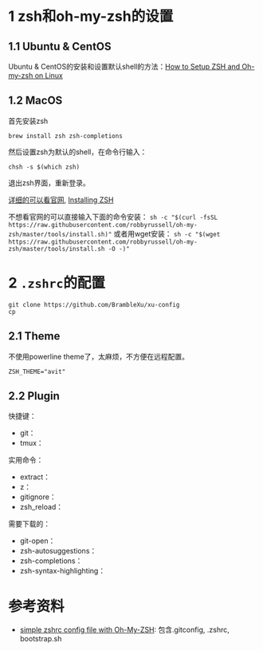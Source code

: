 # 1 zsh和oh-my-zsh的设置

## 1.1 Ubuntu & CentOS

Ubuntu & CentOS的安装和设置默认shell的方法：[How to Setup ZSH and Oh-my-zsh on Linux](https://www.howtoforge.com/tutorial/how-to-setup-zsh-and-oh-my-zsh-on-linux/#step-install-and-configure-zsh)

## 1.2 MacOS

首先安装zsh

`brew install zsh zsh-completions`

然后设置zsh为默认的shell，在命令行输入：

`chsh -s $(which zsh)`

退出zsh界面，重新登录。

[详细的可以看官网](https://github.com/robbyrussell/oh-my-zsh), [Installing ZSH](https://github.com/ohmyzsh/ohmyzsh/wiki/Installing-ZSH)

不想看官网的可以直接输入下面的命令安装：
`sh -c "$(curl -fsSL https://raw.githubusercontent.com/robbyrussell/oh-my-zsh/master/tools/install.sh)"`
或者用wget安装：
`sh -c "$(wget https://raw.githubusercontent.com/robbyrussell/oh-my-zsh/master/tools/install.sh -O -)"`

# 2 `.zshrc`的配置

```
git clone https://github.com/BrambleXu/xu-config
cp
```

## 2.1 Theme

不使用powerline theme了，太麻烦，不方便在远程配置。

```
ZSH_THEME="avit"
```

## 2.2 Plugin

快捷键：

- git：
- tmux：

实用命令：

- extract：
- z：
- gitignore：
- zsh_reload：

需要下载的：

- git-open：
- zsh-autosuggestions：
- zsh-completions：
- zsh-syntax-highlighting：



# 参考资料

- [simple zshrc config file with Oh-My-ZSH](https://gist.github.com/veggiemonk/f7dc67b05400905973e2db050dffd05b): 包含.gitconfig, .zshrc, bootstrap.sh
